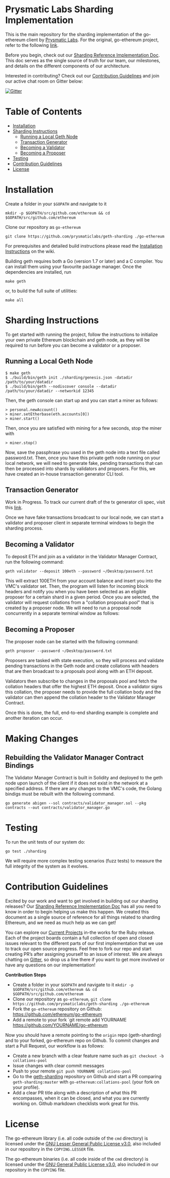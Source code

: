 Prysmatic Labs Sharding Implementation
==========================
This is the main repository for the sharding implementation of the go-ethereum client by [Prysmatic Labs](https://prysmaticlabs.com). For the original, go-ethereum project, refer to the following [link](https://github.com/ethereum/go-ethereum).

Before you begin, check out our [Sharding Reference Implementation Doc](https://github.com/prysmaticlabs/geth-sharding/blob/master/sharding/README.md). This doc serves as the single source of truth for our team, our milestones, and details on the different components of our architecture.

Interested in contributing? Check out our [Contribution Guidelines](#contribution-guidelines) and join our active chat room on Gitter below:

[![Gitter](https://badges.gitter.im/Join%20Chat.svg)](https://gitter.im/prysmaticlabs/geth-sharding?utm_source=badge&utm_medium=badge&utm_campaign=pr-badge)

Table of Contents
=================

- [Installation](#installation)
- [Sharding Instructions](#sharding)
  - [Running a Local Geth Node](#running-a-local-geth-node)
  - [Transaction Generator](#transaction-generator)
  - [Becoming a Validator](#becoming-a-validator)
  - [Becoming a Proposer](#becoming-a-proposer)
- [Testing](#testing)
- [Contribution Guidelines](#contribution-guidelines)
- [License](#license)

Installation
============

Create a folder in your `$GOPATH` and navigate to it 

```
mkdir -p $GOPATH/src/github.com/ethereum && cd $GOPATH/src/github.com/ethereum
```

Clone our repository as `go-ethereum` 

```
git clone https://github.com/prysmaticlabs/geth-sharding ./go-ethereum
```

For prerequisites and detailed build instructions please read the
[Installation Instructions](https://github.com/ethereum/go-ethereum/wiki/Building-Ethereum)
on the wiki.

Building geth requires both a Go (version 1.7 or later) and a C compiler.
You can install them using your favourite package manager.
Once the dependencies are installed, run

```
make geth
```

or, to build the full suite of utilities:

```
make all
```

Sharding Instructions
==============

To get started with running the project, follow the instructions to initialize your own private Ethereum blockchain and geth node, as they will be required to run before you can become a validator or a proposer.

Running a Local Geth Node
------------------------------

```
$ make geth
$ ./build/bin/geth init ./sharding/genesis.json -datadir /path/to/your/datadir
$ ./build/bin/geth --nodiscover console --datadir /path/to/your/datadir --networkid 12345
```
Then, the geth console can start up and you can start a miner as follows:

```
> personal.newAccount()
> miner.setEtherbase(eth.accounts[0])
> miner.start()
```

Then, once you are satisfied with mining for a few seconds, stop the miner with

```
> miner.stop()
```

Now, save the passphrase you used in the geth node into a text file called password.txt. Then, once you have this private geth node running on your local network, we will need to generate fake, pending transactions that can then be processed into shards by validators and proposers. For this, we have created an in-house transaction generator CLI tool.

Transaction Generator
---------------------

Work in Progress. To track our current draft of the tx generator cli spec, visit this [link](https://docs.google.com/document/d/1YohsW4R9dIRo0u5RqfNOYjCkYKVCmzjgoBDBYDdu5m0/edit?usp=drive_web&ouid=105756662967435769870).

Once we have fake transactions broadcast to our local node, we can start a validator and proposer client in separate terminal windows to begin the sharding process.

Becoming a Validator
-----------------------
To deposit ETH and join as a validator in the Validator Manager Contract, run the following command:

```
geth validator --deposit 100eth --password ~/Desktop/password.txt
```

This will extract 100ETH from your account balance and insert you into the VMC's validator set. Then, the program will listen for incoming block headers and notify you when you have been selected as an eligible proposer for a certain shard in a given period. Once you are selected, the validator will request collations from a "collation proposals pool" that is created by a proposer node. We will need to run a proposal node concurrently in a separate terminal window as follows:

Becoming a Proposer
-----------------------
The proposer node can be started with the following command:

```
geth proposer --password ~/Desktop/password.txt
```

Proposers are tasked with state execution, so they will process and validate pending transactions in the Geth node and create collations with headers that are then broadcast to a proposals pool along with an ETH deposit. 

Validators then subscribe to changes in the proposals pool and fetch the collation headers that offer the highest ETH deposit. Once a validator signs this collation, the proposer needs to provide the full collation body and the validator can then append the collation header to the Validator Manager Contract. 

Once this is done, the full, end-to-end sharding example is complete and another iteration can occur.


Making Changes
==============

Rebuilding the Validator Manager Contract Bindings
---------------------------------------------------------
The Validator Manager Contract is built in Solidity and deployed to the geth node upon launch of the client if it does not exist in the network at a specified address. If there are any changes to the VMC's code, the Golang bindigs must be rebuilt with the following command.

```
go generate abigen --sol contracts/validator_manager.sol --pkg contracts --out contracts/validator_manager.go
```

Testing
=======

To run the unit tests of our system do:

```
go test ./sharding
```

We will require more complex testing scenarios (fuzz tests) to measure the full integrity of the system as it evolves.

Contribution Guidelines
===============

Excited by our work and want to get involved in building out our sharding releases? Our  [Sharding Reference Implementation Doc](https://github.com/prysmaticlabs/geth-sharding/blob/master/sharding/README.md) has all you need to know in order to begin helping us make this happen. We created this document as a single source of reference for all things related to sharding Ethereum, and we need as much help as we can get!

You can explore our [Current Projects](https://github.com/prysmaticlabs/geth-sharding/projects) in-the works for the Ruby release. Each of the project boards contain a full collection of open and closed issues relevant to the different parts of our first implementation that we use to track our open source progress. Feel free to fork our repo and start creating PR’s after assigning yourself to an issue of interest. We are always chatting on [Gitter](https://gitter.im/prysmaticlabs/geth-sharding), so drop us a line there if you want to get more involved or have any questions on our implementation!

**Contribution Steps**

- Create a folder in your `$GOPATH` and navigate to it `mkdir -p $GOPATH/src/github.com/ethereum && cd $GOPATH/src/github.com/ethereum`
- Clone our repository as `go-ethereum`, `git clone https://github.com/prysmaticlabs/geth-sharding ./go-ethereum`
- Fork the `go-ethereum` repository on Github: https://github.com/ethereum/go-ethereum
- Add a remote to your fork
`git remote add YOURNAME https://github.com/YOURNAME/go-ethereum

Now you should have a remote pointing to the `origin` repo (geth-sharding) and to your forked, go-ethereum repo on Github. To commit changes and start a Pull Request, our workflow is as follows:

- Create a new branch with a clear feature name such as `git checkout -b collations-pool`
- Issue changes with clear commit messages
- Push to your remote `git push YOURNAME collations-pool`
- Go to the [geth-sharding](https://github.com/prysmaticlabs/geth-sharding) repository on Github and start a PR comparing `geth-sharding:master` with `go-ethereum:collations-pool` (your fork on your profile).
- Add a clear PR title along with a description of what this PR encompasses, when it can be closed, and what you are currently working on. Github markdown checklists work great for this.

License
=====
The go-ethereum library (i.e. all code outside of the `cmd` directory) is licensed under the
[GNU Lesser General Public License v3.0](https://www.gnu.org/licenses/lgpl-3.0.en.html), also
included in our repository in the `COPYING.LESSER` file.

The go-ethereum binaries (i.e. all code inside of the `cmd` directory) is licensed under the
[GNU General Public License v3.0](https://www.gnu.org/licenses/gpl-3.0.en.html), also included
in our repository in the `COPYING` file.



